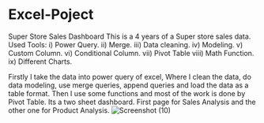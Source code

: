 # Excel-Poject
Super Store Sales Dashboard
This is a 4 years of a Super store sales data.
Used Tools:
i) Power Query. ii) Merge. iii) Data cleaning.
iv) Modeling. v) Custom Column.
vi) Conditional Column. vii) Pivot Table
viii) Math Function. ix) Different Charts.

Firstly I take the data into power query of excel, Where I clean the data, do data modeling, use merge queries, append queries and load the data as a table format. Then I use some functions and most of the work is done by Pivot Table. Its a two sheet dashboard. First page for Sales Analysis and the other one for Product Analysis.
![Screenshot (10)](https://github.com/PervejHosen/Excel-Poject/assets/117522848/7bd190a8-3d90-4b55-9d4d-93c077c2c167)
